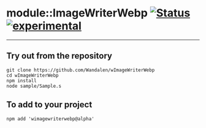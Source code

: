 
# module::ImageWriterWebp  [![Status](https://github.com/Wandalen/wImageWriterWebp/workflows/publish/badge.svg)](https://github.com/Wandalen/wImageWriterWebp/actions?query=workflow%3Apublish) [![experimental](https://img.shields.io/badge/stability-experimental-orange.svg)](https://github.com/emersion/stability-badges#experimental)

___

## Try out from the repository
```
git clone https://github.com/Wandalen/wImageWriterWebp
cd wImageWriterWebp
npm install
node sample/Sample.s
```

## To add to your project
```
npm add 'wimagewriterwebp@alpha'
```




